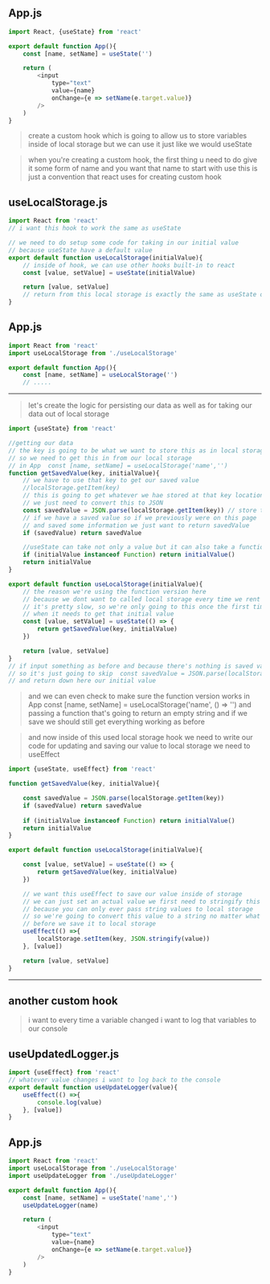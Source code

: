## App.js
```js
import React, {useState} from 'react'

export default function App(){
    const [name, setName] = useState('')

    return (
        <input
            type="text"
            value={name}
            onChange={e => setName(e.target.value)}
        />
    )
}
```
> create a custom hook which is going to allow us to store variables 
> inside of local storage but we can use it just like we would useState

> when you're creating a custom hook, the first thing u need to do 
> give it some form of name and you want that name to start with use 
> this is just a convention that react uses for creating custom hook

## useLocalStorage.js
```js
import React from 'react'
// i want this hook to work the same as useState

// we need to do setup some code for taking in our initial value
// because useState have a default value
export default function useLocalStorage(initialValue){
    // inside of hook, we can use other hooks built-in to react
    const [value, setValue] = useState(initialValue)

    return [value, setValue]
    // return from this local storage is exactly the same as useState over here
}
```
## App.js
```js
import React from 'react'
import useLocalStorage from './useLocalStorage'

export default function App(){
    const [name, setName] = useLocalStorage('')
    // .....
```
-------------------------------------------------------------
> let's create the logic for persisting our data as well as for taking our data
> out of local storage 
```js
import {useState} from 'react'

//getting our data 
// the key is going to be what we want to store this as in local storage
// so we need to get this in from our local storage 
// in App  const [name, setName] = useLocalStorage('name','')
function getSavedValue(key, initialValue){
    // we have to use that key to get our saved value
    //localStorage.getItem(key)
    // this is going to get whatever we hae stored at that key location
    // we just need to convert this to JSON 
    const savedValue = JSON.parse(localStorage.getItem(key)) // store the value
    // if we have a saved value so if we previously were on this page 
    // and saved some information we just want to return savedValue
    if (savedValue) return savedValue

    //useState can take not only a value but it can also take a function 
    if (initialValue instanceof Function) return initialValue()
    return initialValue
}

export default function useLocalStorage(initialValue){
    // the reason we're using the function version here 
    // because we dont want to called local storage every time we rent our component
    // it's pretty slow, so we're only going to this once the first time our component
    // when it needs to get that initial value
    const [value, setValue] = useState(() => {
        return getSavedValue(key, initialValue)
    })

    return [value, setValue]
}
// if input something as before and because there's nothing is saved value 
// so it's just going to skip  const savedValue = JSON.parse(localStorage.getItem(key))
// and return down here our initial value 
```
> and we can even check to make sure the function version works 
> in App const [name, setName] = useLocalStorage('name', () => '')
> and passing a function that's going to return an empty string 
> and if we save we should still get everything working as before

> and now inside of this used local storage hook 
> we need to write our code for updating and saving our value to local storage
> we need to useEffect
```js
import {useState, useEffect} from 'react'

function getSavedValue(key, initialValue){

    const savedValue = JSON.parse(localStorage.getItem(key)) 
    if (savedValue) return savedValue
 
    if (initialValue instanceof Function) return initialValue()
    return initialValue
}

export default function useLocalStorage(initialValue){

    const [value, setValue] = useState(() => {
        return getSavedValue(key, initialValue)
    })

    // we want this useEffect to save our value inside of storage
    // we can just set an actual value we first need to stringify this 
    // because you can only ever pass string values to local storage
    // so we're going to convert this value to a string no matter what 
    // before we save it to local storage 
    useEffect(() =>{
        localStorage.setItem(key, JSON.stringify(value))
    }, [value])

    return [value, setValue]
}
```
---------------------------
## another custom hook 
> i want to every time a variable changed i want to log that variables
> to our console 
## useUpdatedLogger.js
```js
import {useEffect} from 'react'
// whatever value changes i want to log back to the console 
export default function useUpdateLogger(value){
    useEffect(() =>{
        console.log(value)
    }, [value])
} 
```
## App.js
```js
import React from 'react'
import useLocalStorage from './useLocalStorage'
import useUpdateLogger from './useUpdateLogger'

export default function App(){
    const [name, setName] = useState('name','')
    useUpdateLogger(name)

    return (
        <input
            type="text"
            value={name}
            onChange={e => setName(e.target.value)}
        />
    )
}
```
